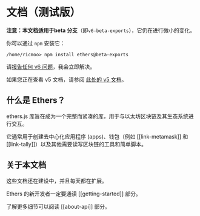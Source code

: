 # 文档（测试版）

**注意：**本文档适用于**beta 分支**（即``v6-beta-exports``），它仍在进行微小的变化。

你可以通过 `npm` 安装它：

```shell
/home/ricmoo> npm install ethers@beta-exports
```

请[报告任何 v6 问题](link-issue)，我会立即解决。

如果您正在查看 v5 文档，请参阅 [此处的 v5 文档](link-docs-v5)。

## 什么是 Ethers？

ethers.js 库旨在成为一个完整而紧凑的库，用于与以太坊区块链及其生态系统进行交互。

它通常用于创建去中心化应用程序 (apps)、钱包（例如 [[link-metamask]] 和 [[link-tally]]）以及其他需要读写区块链的工具和简单脚本。

## 关于本文档

这些文档还在建设中，并且每天都在扩展。

Ethers 的新开发者一定要通读 [[getting-started]] 部分。

了解更多细节可以阅读 [[about-api]] 部分。
